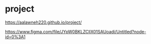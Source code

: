# project
https://aalawneh220.github.io/project/

https://www.figma.com/file/JYpW0BKLZCllX01SAUoadi/Untitled?node-id=0%3A1
